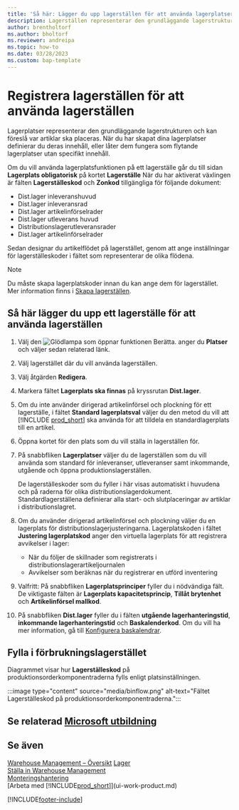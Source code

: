 ```yaml
---
title: 'Så här: Lägger du upp lagerställen för att använda lagerplatser'
description: Lagerställen representerar den grundläggande lagerstrukturen och används för att lägga förslag om artiklarnas specifika placering av artiklar.
author: brentholtorf
ms.author: bholtorf
ms.reviewer: andreipa
ms.topic: how-to
ms.date: 03/28/2023
ms.custom: bap-template
---
```


# <a name="set-up-locations-to-use-bins" />Registrera lagerställen för att använda lagerställen

Lagerplatser representerar den grundläggande lagerstrukturen och kan föreslå var artiklar ska placeras. När du har skapat dina lagerplatser definierar du deras innehåll, eller låter dem fungera som flytande lagerplatser utan specifikt innehåll.

Om du vill använda lagerplatsfunktionen på ett lagerställe går du till sidan **Lagerplats obligatorisk** på kortet **Lagerställe** När du har aktiverat växlingen är fälten **Lagerställeskod** och **Zonkod** tillgängliga för följande dokument:

* Dist.lager inleveranshuvud
* Dist.lager inleveransrad
* Dist.lager artikelinförselrader
* Dist.lager utleverans huvud
* Distributionslagerutleveransrader
* Dist.lager artikelinförselrader

Sedan designar du artikelflödet på lagerstället, genom att ange inställningar för lagerställeskoder i fältet som representerar de olika flödena.  

> [!NOTE]  
> Du måste skapa lagerplatskoder innan du kan ange dem för lagerstället. Mer information finns i [Skapa lagerställen](warehouse-how-to-create-individual-bins.md).  

## <a name="to-set-up-a-location-to-use-bins" />Så här lägger du upp ett lagerställe för att använda lagerställen

1. Välj den ![Glödlampa som öppnar funktionen Berätta.](media/ui-search/search_small.png "Berätta för mig vad du vill göra") anger du **Platser** och väljer sedan relaterad länk.  
2. Välj lagerstället där du vill använda lagerställen.  
3. Välj åtgärden **Redigera**.  
4. Markera fältet **Lagerplats ska finnas** på kryssrutan **Dist.lager**.  
5. Om du inte använder dirigerad artikelinförsel och plockning för ett lagerställe, i fältet **Standard lagerplatsval** väljer du den metod du vill att [!INCLUDE [prod_short](includes/prod_short.md)] ska använda för att tilldela en standardlagerplats till en artikel.  
6. Öppna kortet för den plats som du vill ställa in lagerställen för.
7. På snabbfliken **Lagerplatser** väljer du de lagerställen som du vill använda som standard för inleveranser, utleveranser samt inkommande, utgående och öppna produktionslagerställen.  

    De lagerställeskoder som du fyller i här visas automatiskt i huvudena och på raderna för olika distributionslagerdokument. Standardlagerställena definierar alla start- och slutplaceringar av artiklar i distributionslagret.  
8. Om du använder dirigerad artikelinförsel och plockning väljer du en lagerplats för distributionslagerjusteringarna. Lagerplatskoden i fältet **Justering lagerplatskod** anger den virtuella lagerplats för att registrera avvikelser i lager:

    * När du följer de skillnader som registrerats i distributionslagerartikeljournalen
    * Avvikelser som beräknas när du registrerar en utförd inventering  
9. Valfritt: På snabbfliken **Lagerplatsprinciper** fyller du i nödvändiga fält. De viktigaste fälten är **Lagerplats kapacitetsprincip**, **Tillåt brytenhet** och **Artikelinförsel mallkod**.  
10. På snabbfliken **Dist.lager** fyller du i fälten **utgående lagerhanteringstid**, **inkommande lagerhanteringstid** och **Baskalenderkod**. Om du vill ha mer information, gå till [Konfigurera baskalendrar](across-how-to-assign-base-calendars.md).

## <a name="fill-in-the-consumption-bin" />Fylla i förbrukningslagerstället

Diagrammet visar hur **Lagerställeskod** på produktionsorderkomponentraderna fylls enligt platsinställningen.

:::image type="content" source="media/binflow.png" alt-text="Fältet Lagerställeskod på produktionsorderkomponentraderna.":::

## <a name="see-related-microsoft-trainingtrainingmodulesconfigure-bins-location" />Se relaterad [Microsoft utbildning](/training/modules/configure-bins-location/)

## <a name="see-also" />Se även

[Warehouse Management – Översikt](design-details-warehouse-management.md)
[Lager](inventory-manage-inventory.md)  
[Ställa in Warehouse Management](warehouse-setup-warehouse.md)  
[Monteringshantering](assembly-assemble-items.md)  
[Arbeta med [!INCLUDE[prod_short](includes/prod_short.md)]](ui-work-product.md)

[!INCLUDE[footer-include](includes/footer-banner.md)]
